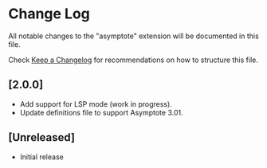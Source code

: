 # Change Log

All notable changes to the "asymptote" extension will be documented in this file.

Check [Keep a Changelog](http://keepachangelog.com/) for recommendations on how to structure this file.

## [2.0.0]

- Add support for LSP mode (work in progress).
- Update definitions file to support Asymptote 3.01.

## [Unreleased]

- Initial release
